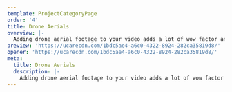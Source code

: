 ```yaml
---
template: ProjectCategoryPage
order: '4'
title: Drone Aerials
overview: |-
  Adding drone aerial footage to your video adds a lot of wow factor and really increases the production value. We are CASA approved and fly with a cinema quality DJI Inspire 2 capable of shooting up to 5.2K RAW footage! Check out some of the videos below that utilise drone footage.
preview: 'https://ucarecdn.com/1bdc5ae4-a6c0-4322-8924-282ca35819d8/'
opener: 'https://ucarecdn.com/1bdc5ae4-a6c0-4322-8924-282ca35819d8/'
meta:
  title: Drone Aerials
  description: |-
    Adding drone aerial footage to your video adds a lot of wow factor and really increases the production value. We are CASA approved and fly with a cinema quality DJI Inspire 2 capable of shooting up to 5.2K RAW footage! Check out some of the videos below that utilise drone footage.
---
```

